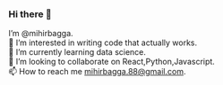 ### Hi there 👋
 I’m @mihirbagga. <br />
👀 I’m interested in writing code that actually works. <br />
🌱 I’m currently learning data science. <br />
💞️ I’m looking to collaborate on React,Python,Javascript. <br />
📫 How to reach me mihirbagga.88@gmail.com. <br />
